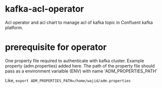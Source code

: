 # kafka-acl-operator
Acl operator and acl chart to manage acl of kafka topic in Confluent kafka platform.

# prerequisite for operator
One property file required to authenticate with kafka cluster. Example property (adm.properties) added here.
The path of the property file should pass as a environment varialble (ENV) with name 'ADM_PROPERTIES_PATH'

Like, `export ADM_PROPERTIES_PATH=/home/wajid/adm.properties`

